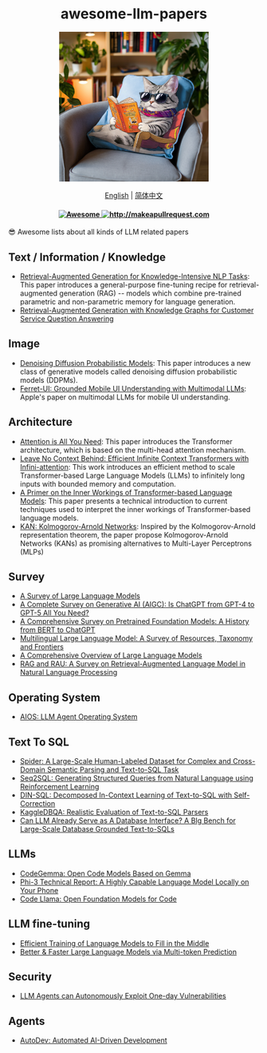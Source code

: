 <div align="center">
  <h1 align="center">awesome-llm-papers</h1>
  <img src="./logo.png" alt="Logo" width="300" height="300" />
  <p>
      <a href="https://github.com/InfiniteAICreations/awesome-llm-papers">English</a> | <a href="https://github.com/InfiniteAICreations/awesome-llm-papers/blob/main/README.zh_CN.md">简体中文</a>
  </p>

  <h4 align="center">
    <a href="https://awesome.re">
      <img src="https://awesome.re/badge.svg" alt="Awesome" />
    </a>
    <a href="http://makeapullrequest.com">
      <img src="https://img.shields.io/badge/PRs-welcome-brightgreen.svg?style=flat-square" alt="http://makeapullrequest.com" />
    </a>
  </h4>
</div>

😎 Awesome lists about all kinds of LLM related papers

## Text / Information / Knowledge
- [Retrieval-Augmented Generation for Knowledge-Intensive NLP Tasks](https://arxiv.org/abs/2005.11401): This paper introduces a general-purpose fine-tuning recipe for retrieval-augmented generation (RAG) -- models which combine pre-trained parametric and non-parametric memory for language generation.
- [Retrieval-Augmented Generation with Knowledge Graphs for Customer Service Question Answering](https://arxiv.org/abs/2404.17723)

## Image
- [Denoising Diffusion Probabilistic Models](https://arxiv.org/abs/2006.11239):  This paper introduces a new class of generative models called denoising diffusion probabilistic models (DDPMs).
- [Ferret-UI: Grounded Mobile UI Understanding with Multimodal LLMs](https://arxiv.org/pdf/2404.05719.pdf): Apple's paper on multimodal LLMs for mobile UI understanding.

## Architecture
- [Attention is All You Need](https://arxiv.org/abs/1706.03762): This paper introduces the Transformer architecture, which is based on the multi-head attention mechanism.
- [Leave No Context Behind: Efficient Infinite Context Transformers with Infini-attention](https://arxiv.org/abs/2404.07143): This work introduces an efficient method to scale Transformer-based Large Language Models (LLMs) to infinitely long inputs with bounded memory and computation.
- [A Primer on the Inner Workings of Transformer-based Language Models](https://arxiv.org/abs/2405.00208): This paper presents a technical introduction to current techniques used to interpret the inner workings of Transformer-based language models.
- [KAN: Kolmogorov-Arnold Networks](https://arxiv.org/abs/2404.19756v2): Inspired by the Kolmogorov-Arnold representation theorem, the paper propose Kolmogorov-Arnold Networks (KANs) as promising alternatives to Multi-Layer Perceptrons (MLPs)

## Survey
- [A Survey of Large Language Models](https://arxiv.org/abs/2303.18223)
- [A Complete Survey on Generative AI (AIGC): Is ChatGPT from GPT-4 to GPT-5 All You Need?](https://arxiv.org/abs/2303.11717)
- [A Comprehensive Survey on Pretrained Foundation Models: A History from BERT to ChatGPT](https://arxiv.org/abs/2302.09419)
- [Multilingual Large Language Model: A Survey of Resources, Taxonomy and Frontiers](https://arxiv.org/abs/2404.04925)
- [A Comprehensive Overview of Large Language Models](https://arxiv.org/abs/2307.06435)
- [RAG and RAU: A Survey on Retrieval-Augmented Language Model in Natural Language Processing](https://arxiv.org/abs/2404.19543)

## Operating System
- [AIOS: LLM Agent Operating System](https://arxiv.org/abs/2403.16971)

## Text To SQL
- [Spider: A Large-Scale Human-Labeled Dataset for Complex and Cross-Domain Semantic Parsing and Text-to-SQL Task](https://arxiv.org/abs/1809.08887)
- [Seq2SQL: Generating Structured Queries from Natural Language using Reinforcement Learning](https://arxiv.org/abs/1709.00103)
- [DIN-SQL: Decomposed In-Context Learning of Text-to-SQL with Self-Correction](https://arxiv.org/abs/2304.11015)
- [KaggleDBQA: Realistic Evaluation of Text-to-SQL Parsers](https://arxiv.org/abs/2106.11455)
- [Can LLM Already Serve as A Database Interface? A BIg Bench for Large-Scale Database Grounded Text-to-SQLs](https://arxiv.org/pdf/2305.03111.pdf)

## LLMs
- [CodeGemma: Open Code Models Based on Gemma](https://storage.googleapis.com/deepmind-media/gemma/codegemma_report.pdf)
- [Phi-3 Technical Report: A Highly Capable Language Model Locally on Your Phone](https://arxiv.org/pdf/2404.14219.pdf)
- [Code Llama: Open Foundation Models for Code](https://arxiv.org/pdf/2308.12950.pdf)

## LLM fine-tuning
- [Efficient Training of Language Models to Fill in the Middle](https://arxiv.org/abs/2207.14255)
- [Better & Faster Large Language Models via Multi-token Prediction](https://arxiv.org/pdf/2404.19737)

## Security
- [LLM Agents can Autonomously Exploit One-day Vulnerabilities](https://arxiv.org/abs/2404.08144v2)

## Agents
- [AutoDev: Automated AI-Driven Development](https://arxiv.org/pdf/2403.08299.pdf)

